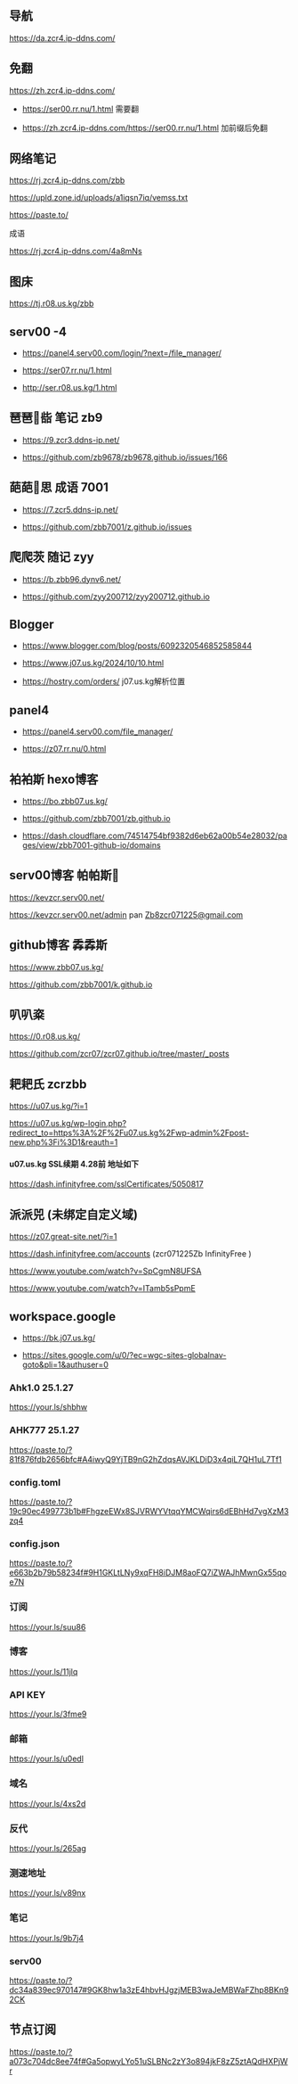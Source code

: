 ## 导航

https://da.zcr4.ip-ddns.com/

## 免翻

https://zh.zcr4.ip-ddns.com/          

- https://ser00.rr.nu/1.html   需要翻

- https://zh.zcr4.ip-ddns.com/https://ser00.rr.nu/1.html   加前缀后免翻

## 网络笔记

https://rj.zcr4.ip-ddns.com/zbb

https://upld.zone.id/uploads/a1iqsn7iq/vemss.txt

https://paste.to/

成语

https://rj.zcr4.ip-ddns.com/4a8mNs

## 图床

https://tj.r08.us.kg/zbb

## serv00 -4

- https://panel4.serv00.com/login/?next=/file_manager/

- https://ser07.rr.nu/1.html

- http://ser.r08.us.kg/1.html

## 琶琶🔭啙 笔记  zb9

-  https://9.zcr3.ddns-ip.net/

-  https://github.com/zb9678/zb9678.github.io/issues/166

## 葩葩🔭思  成语  7001

-  https://7.zcr5.ddns-ip.net/

-  https://github.com/zbb7001/z.github.io/issues

## 爬爬茨  随记  zyy

-  https://b.zbb96.dynv6.net/

-  https://github.com/zyy200712/zyy200712.github.io

## Blogger

-  https://www.blogger.com/blog/posts/6092320546852585844

-  https://www.j07.us.kg/2024/10/10.html

-  https://hostry.com/orders/      j07.us.kg解析位置

## panel4

-  https://panel4.serv00.com/file_manager/

-  https://z07.rr.nu/0.html

## 袙袙斯 hexo博客

-  https://bo.zbb07.us.kg/

- https://github.com/zbb7001/zb.github.io

- https://dash.cloudflare.com/74514754bf9382d6eb62a00b54e28032/pages/view/zbb7001-github-io/domains

## serv00博客  帕帕斯🔭

https://kevzcr.serv00.net/

https://kevzcr.serv00.net/admin   pan Zb8zcr071225@gmail.com

## github博客   掱掱斯

https://www.zbb07.us.kg/

https://github.com/zbb7001/k.github.io

## 叭叭粢

https://0.r08.us.kg/

https://github.com/zcr07/zcr07.github.io/tree/master/_posts

## 耙耙氏 zcrzbb

https://u07.us.kg/?i=1

https://u07.us.kg/wp-login.php?redirect_to=https%3A%2F%2Fu07.us.kg%2Fwp-admin%2Fpost-new.php%3Fi%3D1&reauth=1 

#### u07.us.kg  SSL续期 4.28前 地址如下

https://dash.infinityfree.com/sslCertificates/5050817

## 派派兕  (未绑定自定义域)

https://z07.great-site.net/?i=1

https://dash.infinityfree.com/accounts        (zcr071225Zb InfinityFree )  

https://www.youtube.com/watch?v=SpCgmN8UFSA

https://www.youtube.com/watch?v=ITamb5sPpmE

## workspace.google

-  https://bk.j07.us.kg/

-  https://sites.google.com/u/0/?ec=wgc-sites-globalnav-goto&pli=1&authuser=0

### Ahk1.0  25.1.27

https://your.ls/shbhw

### AHK777   25.1.27

https://paste.to/?81f876fdb2656bfc#A4iwyQ9YjTB9nG2hZdqsAVJKLDiD3x4qiL7QH1uL7Tf1

### config.toml

https://paste.to/?19c90ec499773b1b#FhgzeEWx8SJVRWYVtqqYMCWqirs6dEBhHd7vgXzM3zq4

### config.json

https://paste.to/?e663b2b79b58234f#9H1GKLtLNy9xqFH8iDJM8aoFQ7iZWAJhMwnGx55qoe7N

### 订阅

https://your.ls/suu86  

### 博客

https://your.ls/11jlq 

### API KEY

https://your.ls/3fme9  

### 邮箱

https://your.ls/u0edl  

### 域名

https://your.ls/4xs2d  

### 反代

https://your.ls/265ag  

### 测速地址

https://your.ls/v89nx  

### 笔记

https://your.ls/9b7j4  

### serv00

https://paste.to/?dc34a839ec970147#9GK8hw1a3zE4hbvHJgzjMEB3waJeMBWaFZhp8BKn92CK

## 节点订阅

https://paste.to/?a073c704dc8ee74f#Ga5opwyLYo51uSLBNc2zY3o894jkF8zZ5ztAQdHXPjWr


